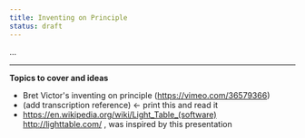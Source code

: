 ```yaml
---
title: Inventing on Principle
status: draft
---
```


...

---

**Topics to cover and ideas**

 - Bret Victor's inventing on principle (https://vimeo.com/36579366)
 - (add transcription reference) <- print this and read it
 - https://en.wikipedia.org/wiki/Light_Table_(software) http://lighttable.com/ , was inspired by this presentation